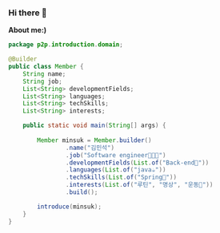 ### Hi there 👋


**About me:)**

``` java
package p2p.introduction.domain;

@Builder
public class Member {
    String name;
    String job;
    List<String> developmentFields;
    List<String> languages;
    List<String> techSkills;
    List<String> interests;

    public static void main(String[] args) {
    
        Member minsuk = Member.builder()
                .name("김민석")
                .job("Software engineer🧑🏽‍💻")
                .developmentFields(List.of("Back-end🔭"))
                .languages(List.of("java☕"))
                .techSkills(List.of("Spring🌱"))
                .interests(List.of("루틴", "명상", "운동👯"))
                .build();

        introduce(minsuk);
    }
}
```

<!--
**michaelkimm/michaelkimm** is a ✨ _special_ ✨ repository because its `README.md` (this file) appears on your GitHub profile.

Here are some ideas to get you started:

- 🔭 I’m currently working on ...
- 🌱 I’m currently learning ...
- 👯 I’m looking to collaborate on ...
- 🤔 I’m looking for help with ...
- 💬 Ask me about ...
- 📫 How to reach me: ...
- 😄 Pronouns: ...
- ⚡ Fun fact: ...
-->
